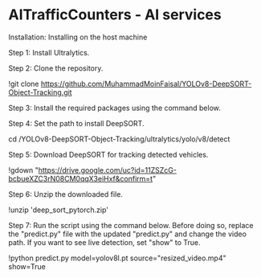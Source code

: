 # AITrafficCounters - AI services
Installation:
Installing on the host machine

Step 1: Install Ultralytics.

Step 2: Clone the repository.

!git clone https://github.com/MuhammadMoinFaisal/YOLOv8-DeepSORT-Object-Tracking.git


Step 3: Install the required packages using the command below.

Step 4: Set the path to install DeepSORT.

cd /YOLOv8-DeepSORT-Object-Tracking/ultralytics/yolo/v8/detect

Step 5: Download DeepSORT for tracking detected vehicles.

!gdown "https://drive.google.com/uc?id=11ZSZcG-bcbueXZC3rN08CM0qqX3eiHxf&confirm=t"

Step 6: Unzip the downloaded file.

!unzip 'deep_sort_pytorch.zip'


Step 7: Run the script using the command below. Before doing so, replace the "predict.py" file with the updated "predict.py" 
and change the video path. If you want to see live detection, set "show" to True.

!python predict.py model=yolov8l.pt source="resized_video.mp4" show=True
